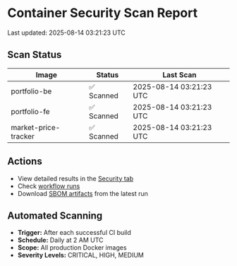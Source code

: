 # Container Security Scan Report

Last updated: 2025-08-14 03:21:23 UTC

## Scan Status

| Image | Status | Last Scan |
|-------|--------|-----------|
| portfolio-be | ✅ Scanned | 2025-08-14 03:21:23 UTC |
| portfolio-fe | ✅ Scanned | 2025-08-14 03:21:23 UTC |
| market-price-tracker | ✅ Scanned | 2025-08-14 03:21:23 UTC |

## Actions

- View detailed results in the [Security tab](https://github.com/ktenman/portfolio/security/code-scanning)
- Check [workflow runs](https://github.com/ktenman/portfolio/actions/workflows/trivy-scan.yml)
- Download [SBOM artifacts](https://github.com/ktenman/portfolio/actions/workflows/trivy-scan.yml) from the latest run

## Automated Scanning

- **Trigger:** After each successful CI build
- **Schedule:** Daily at 2 AM UTC
- **Scope:** All production Docker images
- **Severity Levels:** CRITICAL, HIGH, MEDIUM

